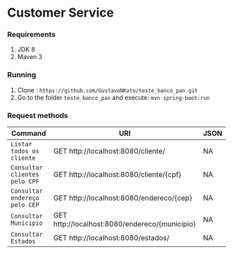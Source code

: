# Customer Service

### Requirements

1. JDK 8
1. Maven 3

### Running

1. Clone : `https://github.com/GustavoNKato/teste_banco_pan.git`
1. Go to the folder `teste_banco_pan` and execute: `mvn spring-boot:run`

### Request methods

| Command | URI | JSON |
| --- | --- | --- |
| `Listar todos os cliente` | GET http://localhost:8080/cliente/ | NA
| `Consultar clientes pelo CPF` | GET http://localhost:8080/cliente/{cpf} | NA
| `Consultar endereço pelo CEP` | GET http://localhost:8080/endereco/{cep} | NA
| `Consultar Municipio` | GET http://localhost:8080/endereco/{municipio} | NA
| `Consultar Estados` | GET http://localhost:8080/estados/ | NA
